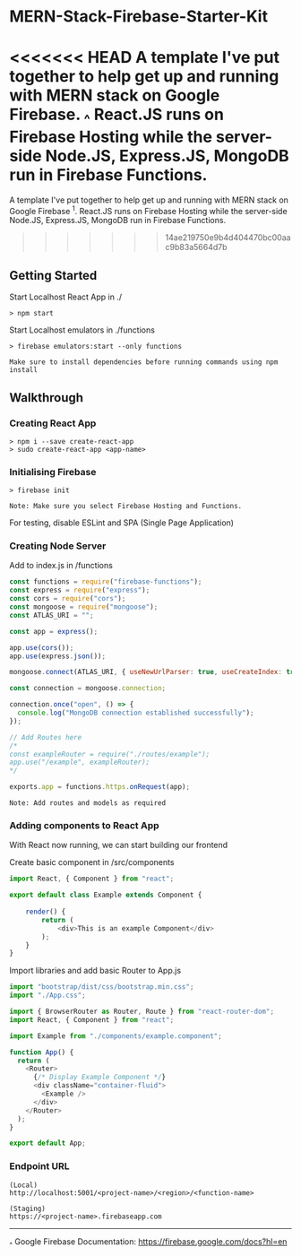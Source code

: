 # MERN-Stack-Firebase-Starter-Kit

<<<<<<< HEAD
A template I've put together to help get up and running with MERN stack on Google Firebase. <sub>^</sub> React.JS runs on Firebase Hosting while the server-side Node.JS, Express.JS, MongoDB run in Firebase Functions.
=======
A template I've put together to help get up and running with MERN stack on Google Firebase <sup>1</sup>. React.JS runs on Firebase Hosting while the server-side Node.JS, Express.JS, MongoDB run in Firebase Functions.
>>>>>>> 14ae219750e9b4d404470bc00aac9b83a5664d7b

## Getting Started

Start Localhost React App in ./
```
> npm start
```
Start Localhost emulators in ./functions
```
> firebase emulators:start --only functions
```
`Make sure to install dependencies before running commands using npm install`

## Walkthrough
### Creating React App

```
> npm i --save create-react-app
> sudo create-react-app <app-name>
```

### Initialising Firebase

```
> firebase init
```
`Note: Make sure you select Firebase Hosting and Functions.`

For testing, disable ESLint and SPA (Single Page Application)

### Creating Node Server

Add to index.js in /functions
``` javascript
const functions = require("firebase-functions");
const express = require("express");
const cors = require("cors");
const mongoose = require("mongoose");
const ATLAS_URI = "";

const app = express();

app.use(cors());
app.use(express.json());

mongoose.connect(ATLAS_URI, { useNewUrlParser: true, useCreateIndex: true, useUnifiedTopology: true });

const connection = mongoose.connection;

connection.once("open", () => {
  console.log("MongoDB connection established successfully");
});

// Add Routes here
/*
const exampleRouter = require("./routes/example");
app.use("/example", exampleRouter);
*/

exports.app = functions.https.onRequest(app);
```
`Note: Add routes and models as required`

### Adding components to React App
With React now running, we can start building our frontend

Create basic component in /src/components
```javascript
import React, { Component } from "react";

export default class Example extends Component {
    
    render() {
        return (
            <div>This is an example Component</div>
        );
    }
}
```

Import libraries and add basic Router to App.js
```javascript
import "bootstrap/dist/css/bootstrap.min.css";
import "./App.css";

import { BrowserRouter as Router, Route } from "react-router-dom";
import React, { Component } from "react";

import Example from "./components/example.component";

function App() {
  return (
    <Router>
      {/* Display Example Component */}
      <div className="container-fluid">
        <Example />
      </div>
    </Router>
  );
}

export default App;
```

### Endpoint URL

    (Local)
    http://localhost:5001/<project-name>/<region>/<function-name>
    
    (Staging)
    https://<project-name>.firebaseapp.com

------------
<sub>^</sub> Google Firebase Documentation: https://firebase.google.com/docs?hl=en
